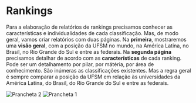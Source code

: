 # Rankings

Para a elaboração de relatórios de rankings precisamos conhecer as características e individualidades de cada classificação. Mas, de modo geral, vamos criar relatórios com duas páginas. Na **primeira**, mostraremos uma **visão geral**, com a posição da UFSM no mundo, na América Latina, no Brasil, no Rio Grande do Sul e entre as federais. Na **segunda página** precisamos detalhar de acordo com as **características** de cada ranking. Pode ser um detalhamento por pilar, por mátéria, por área de conhecimento. São inúmeras as classificações existentes. Mas a regra geral é sempre comparar a posição da UFSM em relação às universidades da América Latina, do Brasil, do Rio Grande do Sul e entre as federais.

![Prancheta 2](https://github.com/COPLIN-UFSM/powerbi/assets/137929203/e9deed0f-6d8e-4ccb-a2cc-ddd72746efb9)
![Prancheta 1](https://github.com/COPLIN-UFSM/powerbi/assets/137929203/c549575b-2dcb-4b13-8488-3c7104076a86)

